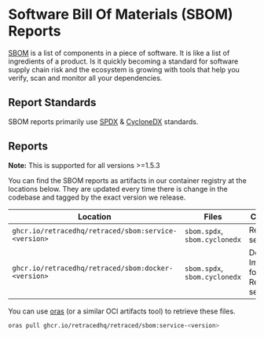 # Software Bill Of Materials (SBOM) Reports

[SBOM](https://en.wikipedia.org/wiki/Software_bill_of_materials) is a list of components in a piece of software. It is like a list of ingredients of a product. Is it quickly becoming a standard for software supply chain risk and the ecosystem is growing with tools that help you verify, scan and monitor all your dependencies.

## Report Standards

SBOM reports primarily use [SPDX](https://en.wikipedia.org/wiki/Software_Package_Data_Exchange) & [CycloneDX](https://cyclonedx.org/) standards.

## Reports

**Note:** This is supported for all versions >=1.5.3

You can find the SBOM reports as artifacts in our container registry at the locations below. They are updated every time there is change in the codebase and tagged by the exact version we release.

| Location                                             | Files                         | Context                           |
| ---------------------------------------------------- | ----------------------------- | --------------------------------- |
| `ghcr.io/retracedhq/retraced/sbom:service-<version>` | `sbom.spdx`, `sbom.cyclonedx` | Retraced service                  |
| `ghcr.io/retracedhq/retraced/sbom:docker-<version>`  | `sbom.spdx`, `sbom.cyclonedx` | Docker Image for Retraced service |

You can use [oras](https://oras.land/cli) (or a similar OCI artifacts tool) to retrieve these files.

```bash
oras pull ghcr.io/retracedhq/retraced/sbom:service-<version>
```
